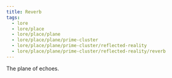 ```yaml
---
title: Reverb
tags:
  - lore
  - lore/place
  - lore/place/plane
  - lore/place/plane/prime-cluster
  - lore/place/plane/prime-cluster/reflected-reality
  - lore/place/plane/prime-cluster/reflected-reality/reverb
---
```


The plane of echoes.
